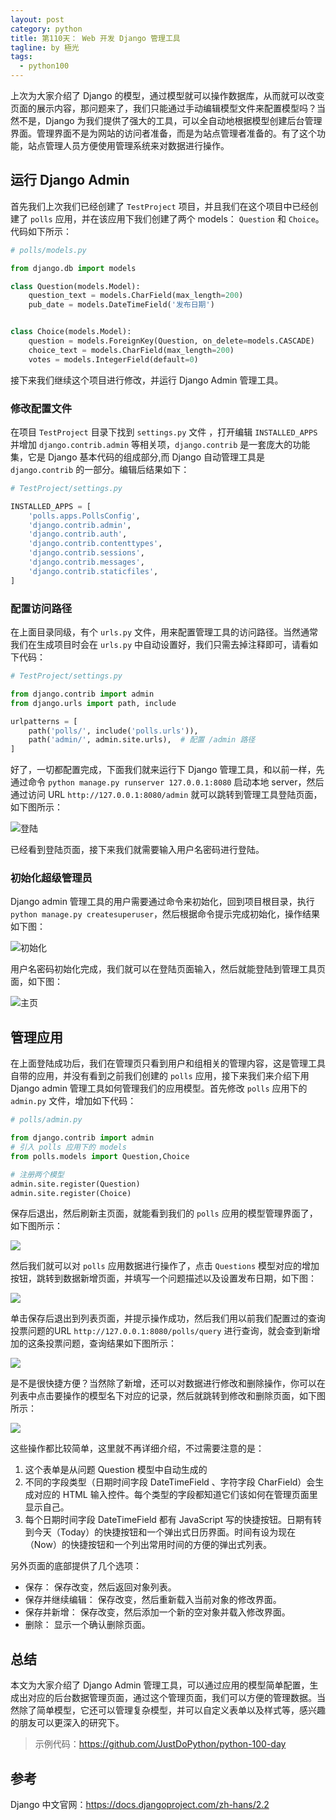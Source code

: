 ```yaml
---
layout: post
category: python
title: 第110天： Web 开发 Django 管理工具
tagline: by 極光
tags:
  - python100
---
```


上次为大家介绍了 Django 的模型，通过模型就可以操作数据库，从而就可以改变页面的展示内容，那问题来了，我们只能通过手动编辑模型文件来配置模型吗？当然不是，Django 为我们提供了强大的工具，可以全自动地根据模型创建后台管理界面。管理界面不是为网站的访问者准备，而是为站点管理者准备的。有了这个功能，站点管理人员方便使用管理系统来对数据进行操作。

<!--more-->

## 运行 Django Admin

首先我们上次我们已经创建了 `TestProject` 项目，并且我们在这个项目中已经创建了 `polls` 应用，并在该应用下我们创建了两个 models： `Question` 和 `Choice`。代码如下所示：

```py
# polls/models.py

from django.db import models

class Question(models.Model):
    question_text = models.CharField(max_length=200)
    pub_date = models.DateTimeField('发布日期')


class Choice(models.Model):
    question = models.ForeignKey(Question, on_delete=models.CASCADE)
    choice_text = models.CharField(max_length=200)
    votes = models.IntegerField(default=0)
```

接下来我们继续这个项目进行修改，并运行 Django Admin 管理工具。

### 修改配置文件

在项目 `TestProject` 目录下找到 `settings.py` 文件 ，打开编辑 `INSTALLED_APPS` 并增加 `django.contrib.admin` 等相关项，`django.contrib` 是一套庞大的功能集，它是 Django 基本代码的组成部分,而 Django 自动管理工具是 `django.contrib` 的一部分。编辑后结果如下：

```py
# TestProject/settings.py

INSTALLED_APPS = [
    'polls.apps.PollsConfig',
    'django.contrib.admin',
    'django.contrib.auth',
    'django.contrib.contenttypes',
    'django.contrib.sessions',
    'django.contrib.messages',
    'django.contrib.staticfiles',
]
```

### 配置访问路径

在上面目录同级，有个 `urls.py` 文件，用来配置管理工具的访问路径。当然通常我们在生成项目时会在 `urls.py` 中自动设置好，我们只需去掉注释即可，请看如下代码：

```py
# TestProject/settings.py

from django.contrib import admin
from django.urls import path, include

urlpatterns = [
    path('polls/', include('polls.urls')),
    path('admin/', admin.site.urls),  # 配置 /admin 路径
]
```

好了，一切都配置完成，下面我们就来运行下 Django 管理工具，和以前一样，先通过命令 `python manage.py runserver 127.0.0.1:8080` 启动本地 server，然后通过访问 URL `http://127.0.0.1:8080/admin` 就可以跳转到管理工具登陆页面，如下图所示：

![登陆](http://www.justdopython.com/assets/images/2019/python/python_django_admin_02.png)

已经看到登陆页面，接下来我们就需要输入用户名密码进行登陆。

### 初始化超级管理员

Django admin 管理工具的用户需要通过命令来初始化，回到项目根目录，执行 `python manage.py createsuperuser`，然后根据命令提示完成初始化，操作结果如下图：

![初始化](http://www.justdopython.com/assets/images/2019/python/python_django_admin_01.png)

用户名密码初始化完成，我们就可以在登陆页面输入，然后就能登陆到管理工具页面，如下图：

![主页](http://www.justdopython.com/assets/images/2019/python/python_django_admin_03.png)

## 管理应用

在上面登陆成功后，我们在管理页只看到用户和组相关的管理内容，这是管理工具自带的应用，并没有看到之前我们创建的 `polls` 应用，接下来我们来介绍下用 Django admin 管理工具如何管理我们的应用模型。首先修改 `polls` 应用下的 `admin.py` 文件，增加如下代码：

```py
# polls/admin.py

from django.contrib import admin
# 引入 polls 应用下的 models
from polls.models import Question,Choice

# 注册两个模型
admin.site.register(Question)
admin.site.register(Choice)
```

保存后退出，然后刷新主页面，就能看到我们的 `polls` 应用的模型管理界面了，如下图所示：

![](http://www.justdopython.com/assets/images/2019/python/python_django_admin_04.png)

然后我们就可以对 `polls` 应用数据进行操作了，点击 `Questions` 模型对应的增加按钮，跳转到数据新增页面，并填写一个问题描述以及设置发布日期，如下图：

![](http://www.justdopython.com/assets/images/2019/python/python_django_admin_05.png)

单击保存后退出到列表页面，并提示操作成功，然后我们用以前我们配置过的查询投票问题的URL `http://127.0.0.1:8080/polls/query` 进行查询，就会查到新增加的这条投票问题，查询结果如下图所示：

![](http://www.justdopython.com/assets/images/2019/python/python_django_admin_06.png)

是不是很快捷方便？当然除了新增，还可以对数据进行修改和删除操作，你可以在列表中点击要操作的模型名下对应的记录，然后就跳转到修改和删除页面，如下图所示：

![](http://www.justdopython.com/assets/images/2019/python/python_django_admin_07.png)

这些操作都比较简单，这里就不再详细介绍，不过需要注意的是：

1. 这个表单是从问题 Question 模型中自动生成的
2. 不同的字段类型（日期时间字段 DateTimeField 、字符字段 CharField）会生成对应的 HTML 输入控件。每个类型的字段都知道它们该如何在管理页面里显示自己。
3. 每个日期时间字段 DateTimeField 都有 JavaScript 写的快捷按钮。日期有转到今天（Today）的快捷按钮和一个弹出式日历界面。时间有设为现在（Now）的快捷按钮和一个列出常用时间的方便的弹出式列表。

另外页面的底部提供了几个选项：

- 保存： 保存改变，然后返回对象列表。
- 保存并继续编辑： 保存改变，然后重新载入当前对象的修改界面。
- 保存并新增： 保存改变，然后添加一个新的空对象并载入修改界面。
- 删除： 显示一个确认删除页面。

## 总结

本文为大家介绍了 Django Admin 管理工具，可以通过应用的模型简单配置，生成出对应的后台数据管理页面，通过这个管理页面，我们可以方便的管理数据。当然除了简单模型，它还可以管理复杂模型，并可以自定义表单以及样式等，感兴趣的朋友可以更深入的研究下。

> 示例代码：https://github.com/JustDoPython/python-100-day

## 参考

Django 中文官网：https://docs.djangoproject.com/zh-hans/2.2